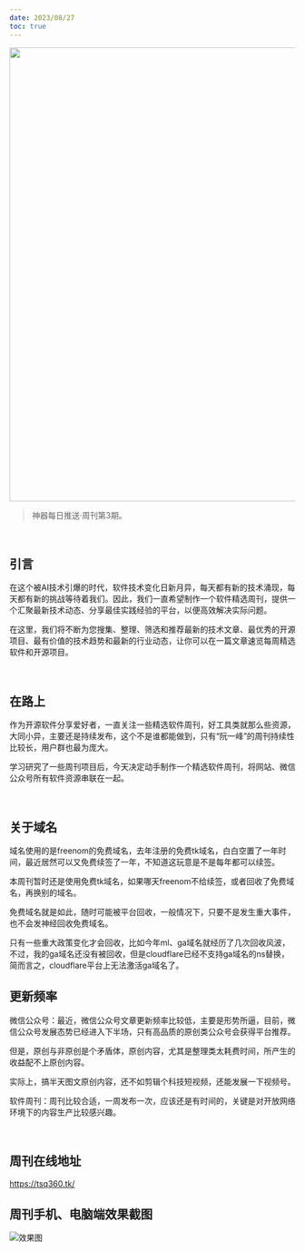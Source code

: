 ```yaml
---
date: 2023/08/27
toc: true
---
```


<img src="https://i.postimg.cc/XvxFFgsT/image.png" width="800" />

> 神器每日推送·周刊第3期。

<br/>

## 引言

在这个被AI技术引爆的时代，软件技术变化日新月异，每天都有新的技术涌现，每天都有新的挑战等待着我们。因此，我们一直希望制作一个软件精选周刊，提供一个汇聚最新技术动态、分享最佳实践经验的平台，以便高效解决实际问题。

在这里，我们将不断为您搜集、整理、筛选和推荐最新的技术文章、最优秀的开源项目、最有价值的技术趋势和最新的行业动态，让你可以在一篇文章速览每周精选软件和开源项目。

<br/>

## 在路上

作为开源软件分享爱好者，一直关注一些精选软件周刊，好工具类就那么些资源，大同小异，主要还是持续发布，这个不是谁都能做到，只有“阮一峰”的周刊持续性比较长，用户群也最为庞大。

学习研究了一些周刊项目后，今天决定动手制作一个精选软件周刊，将网站、微信公众号所有软件资源串联在一起。

<br/>

## 关于域名

域名使用的是freenom的免费域名，去年注册的免费tk域名，白白空置了一年时间，最近居然可以又免费续签了一年，不知道这玩意是不是每年都可以续签。

本周刊暂时还是使用免费tk域名，如果哪天freenom不给续签，或者回收了免费域名，再换别的域名。

免费域名就是如此，随时可能被平台回收，一般情况下，只要不是发生重大事件，也不会发神经回收免费域名。

只有一些重大政策变化才会回收，比如今年ml、ga域名就经历了几次回收风波，不过，我的ga域名还没有被回收，但是cloudflare已经不支持ga域名的ns替换，简而言之，cloudflare平台上无法激活ga域名了。
<br/>

## 更新频率

微信公众号：最近，微信公众号文章更新频率比较低，主要是形势所逼，目前，微信公众号发展态势已经进入下半场，只有高品质的原创类公众号会获得平台推荐。

但是，原创与非原创是个矛盾体，原创内容，尤其是整理类太耗费时间，所产生的收益配不上原创内容。

实际上，搞半天图文原创内容，还不如剪辑个科技短视频，还能发展一下视频号。

软件周刊：周刊比较合适，一周发布一次，应该还是有时间的，关键是对开放网络环境下的内容生产比较感兴趣。

<br/>

## 周刊在线地址
https://tsq360.tk/
<br/>

## 周刊手机、电脑端效果截图

![效果图](https://i.postimg.cc/XvxFFgsT/image.png)
<br/>
